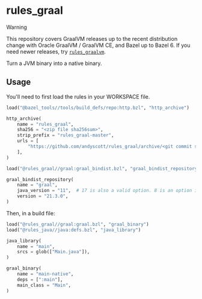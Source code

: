 # rules_graal

> [!WARNING]
> This repository covers GraalVM releases up to the recent distribution change with Oracle GraalVM / GraalVM CE, and Bazel up to Bazel 6. If you need newer releases, try [`rules_graalvm`](https://github.com/sgammon/rules_graalvm).

Turn a JVM binary into a native binary.

## Usage

You'll need to first load the rules in your WORKSPACE file.

``` python
load("@bazel_tools//tools/build_defs/repo:http.bzl", "http_archive")

http_archive(
    name = "rules_graal",
    sha256 = "<zip file sha256sum>",
    strip_prefix = "rules_graal-master",
    urls = [
        "https://github.com/andyscott/rules_graal/archive/<git commit sha>.zip",
    ],
)

load("@rules_graal//graal:graal_bindist.bzl", "graal_bindist_repository")

graal_bindist_repository(
    name = "graal",
    java_version = "11",  # 17 is also a valid option. 8 is an option in earlier versions.
    version = "21.3.0",
)
```

Then, in a build file:

```python
load("@rules_graal//graal:graal.bzl", "graal_binary")
load("@rules_java//java:defs.bzl", "java_library")

java_library(
    name = "main",
    srcs = glob(["Main.java"]),
)

graal_binary(
    name = "main-native",
    deps = [":main"],
    main_class = "Main",
)
```
